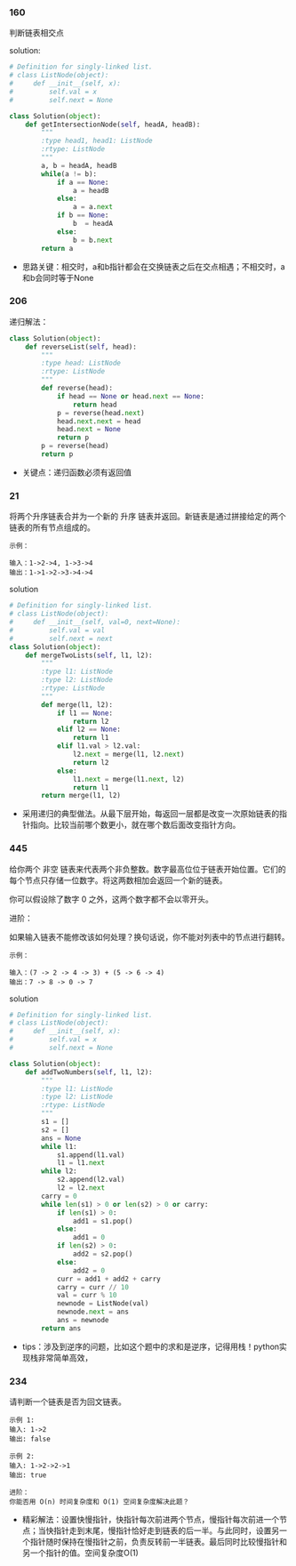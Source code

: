 ### 160

判断链表相交点

solution:

```python
# Definition for singly-linked list.
# class ListNode(object):
#     def __init__(self, x):
#         self.val = x
#         self.next = None

class Solution(object):
    def getIntersectionNode(self, headA, headB):
        """
        :type head1, head1: ListNode
        :rtype: ListNode
        """
        a, b = headA, headB
        while(a != b):
            if a == None:
                a = headB
            else:
                a = a.next
            if b == None:
                b  = headA
            else:
                b = b.next
        return a
```

- 思路关键：相交时，a和b指针都会在交换链表之后在交点相遇；不相交时，a和b会同时等于None

### 206

递归解法：

```python
class Solution(object):
    def reverseList(self, head):
        """
        :type head: ListNode
        :rtype: ListNode
        """
        def reverse(head):
            if head == None or head.next == None:
                return head
            p = reverse(head.next)
            head.next.next = head
            head.next = None
            return p
        p = reverse(head)
        return p
```

- 关键点：递归函数必须有返回值

### 21

将两个升序链表合并为一个新的 升序 链表并返回。新链表是通过拼接给定的两个链表的所有节点组成的。 

```
示例：

输入：1->2->4, 1->3->4
输出：1->1->2->3->4->4
```

solution

```python
# Definition for singly-linked list.
# class ListNode(object):
#     def __init__(self, val=0, next=None):
#         self.val = val
#         self.next = next
class Solution(object):
    def mergeTwoLists(self, l1, l2):
        """
        :type l1: ListNode
        :type l2: ListNode
        :rtype: ListNode
        """
        def merge(l1, l2):
            if l1 == None:
                return l2
            elif l2 == None:
                return l1
            elif l1.val > l2.val:
                l2.next = merge(l1, l2.next)
                return l2
            else:
                l1.next = merge(l1.next, l2)
                return l1
        return merge(l1, l2)
```

- 采用递归的典型做法。从最下层开始，每返回一层都是改变一次原始链表的指针指向。比较当前哪个数更小，就在哪个数后面改变指针方向。

### 445

给你两个 非空 链表来代表两个非负整数。数字最高位位于链表开始位置。它们的每个节点只存储一位数字。将这两数相加会返回一个新的链表。

你可以假设除了数字 0 之外，这两个数字都不会以零开头。

进阶：

如果输入链表不能修改该如何处理？换句话说，你不能对列表中的节点进行翻转。

```
示例：

输入：(7 -> 2 -> 4 -> 3) + (5 -> 6 -> 4)
输出：7 -> 8 -> 0 -> 7
```

solution

```python
# Definition for singly-linked list.
# class ListNode(object):
#     def __init__(self, x):
#         self.val = x
#         self.next = None

class Solution(object):
    def addTwoNumbers(self, l1, l2):
        """
        :type l1: ListNode
        :type l2: ListNode
        :rtype: ListNode
        """
        s1 = []
        s2 = []
        ans = None
        while l1:
            s1.append(l1.val)
            l1 = l1.next
        while l2:
            s2.append(l2.val)
            l2 = l2.next
        carry = 0
        while len(s1) > 0 or len(s2) > 0 or carry:
            if len(s1) > 0:
                add1 = s1.pop()
            else:
                add1 = 0
            if len(s2) > 0:
                add2 = s2.pop()
            else:
                add2 = 0
            curr = add1 + add2 + carry
            carry = curr // 10
            val = curr % 10
            newnode = ListNode(val)
            newnode.next = ans
            ans = newnode
        return ans
```

- tips：涉及到逆序的问题，比如这个题中的求和是逆序，记得用栈！python实现栈非常简单高效，

### 234

请判断一个链表是否为回文链表。

```
示例 1:
输入: 1->2
输出: false

示例 2:
输入: 1->2->2->1
输出: true

进阶：
你能否用 O(n) 时间复杂度和 O(1) 空间复杂度解决此题？
```

- 精彩解法：设置快慢指针，快指针每次前进两个节点，慢指针每次前进一个节点；当快指针走到末尾，慢指针恰好走到链表的后一半。与此同时，设置另一个指针随时保持在慢指针之前，负责反转前一半链表。最后同时比较慢指针和另一个指针的值。空间复杂度O(1)